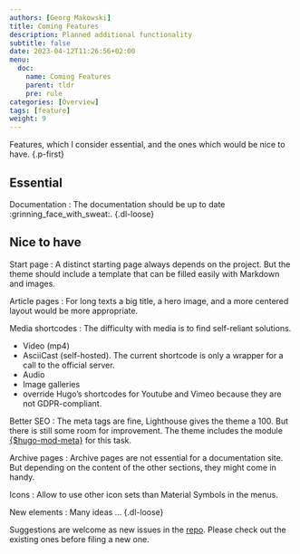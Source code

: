 ```yaml
---
authors: [Georg Makowski]
title: Coming Features
description: Planned additional functionality 
subtitle: false
date: 2023-04-12T11:26:56+02:00 
menu:
  doc:
    name: Coming Features
    parent: tldr
    pre: rule
categories: [Overview]
tags: [feature]
weight: 9
---
```


Features, which I consider essential, and the ones which would be nice to have.
{.p-first}
<!--more-->

## Essential

Documentation
: The documentation should be up to date :grinning_face_with_sweat:.
{.dl-loose}

## Nice to have

Start page
: A distinct starting page always depends on the project. But the theme should include a template that can be filled easily with Markdown and images.

Article pages
: For long texts a big title, a hero image, and a more centered layout would be more appropriate.

Media shortcodes
: The difficulty with media is to find self-reliant solutions.
  - Video (mp4)
  - AsciiCast (self-hosted). The current shortcode is only a wrapper for a call to the official server.
  - Audio 
  - Image galleries
  - override Hugo’s shortcodes for Youtube and Vimeo because they are not GDPR-compliant.

Better SEO
: The meta tags are fine, Lighthouse gives the theme a 100. But there is still some room for improvement. The theme includes the module [{$hugo-mod-meta}](https://github.com/bowman2001/hugo-mod-meta) for this task.

Archive pages
: Archive pages are not essential for a documentation site. But depending on the content of the other sections, they might come in handy.

Icons
: Allow to use other icon sets than Material Symbols in the menus.

New elements
: Many ideas ...
{.dl-loose}

Suggestions are welcome as new issues in the [repo](https://github.com/bowman2001/perplex). Please check out the existing ones before filing a new one.